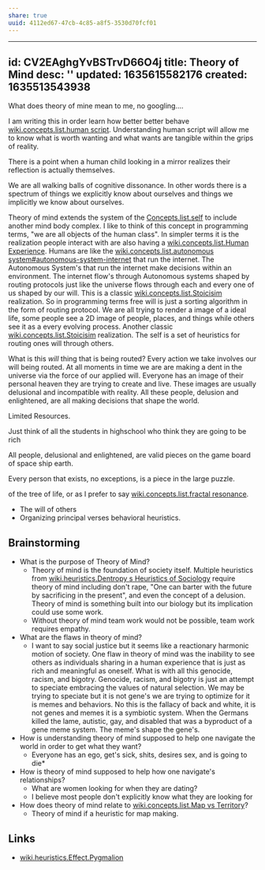 ```yaml
---
share: true
uuid: 4112ed67-47cb-4c85-a8f5-3530d70fcf01
---
```

---
id: CV2EAghgYvBSTrvD66O4j
title: Theory of Mind
desc: ''
updated: 1635615582176
created: 1635513543938
---

What does theory of mine mean to me, no googling....

I am writing this in order learn how better better behave [wiki.concepts.list.human script](/undefined). Understanding human script will allow me to know what is worth wanting and what wants are tangible within the grips of reality.

There is a point when a human child looking in a mirror realizes their reflection is actually themselves.

We are all walking balls of cognitive dissonance. In other words there is a spectrum of things we explicitly know about ourselves and things we implicitly we know about ourselves.

Theory of mind extends the system of the [Concepts.list.self](/undefined) to include another mind body complex. I like to think of this concept in programming terms, "we are all objects of the human class". In simpler terms it is the realization people interact with are also having a [wiki.concepts.list.Human Experience](/undefined). Humans are like the [wiki.concepts.list.autonomous system#autonomous-system-internet](/undefined) that run the internet. The Autonomous System's that run the internet make decisions within an environment. The internet flow's through Autonomous systems shaped by routing protocols just like the universe flows through each and every one of us shaped by our will. This is a classic [wiki.concepts.list.Stoicisim](/undefined) realization. So in programming terms free will is just a sorting algorithm in the form of routing protocol. We are all trying to render a image of a ideal life, some people see a 2D image of people, places, and things while others see it as a every evolving process. Another classic [wiki.concepts.list.Stoicisim](/undefined) realization. The self is a set of heuristics for routing ones will through others.

What is this *will* thing that is being routed? Every action we take involves our will being routed. At all moments in time we are are making a dent in the universe via the force of our applied will. Everyone has an image of their personal heaven they are trying to create and live. These images are usually delusional and incompatible with reality. All these people, delusion and enlightened, are all making decisions that shape the world.

Limited Resources.

Just think of all the students in highschool who think they are going to be rich

All people, delusional and enlightened, are valid pieces on the game board of space ship earth.

Every person that exists, no exceptions, is a piece in the large puzzle. 

 of the tree of life, or as I prefer to say [wiki.concepts.list.fractal resonance](/undefined).


* The will of others
* Organizing principal verses behavioral heuristics.

## Brainstorming

* What is the purpose of Theory of Mind?
  * Theory of mind is the foundation of society itself. Multiple heuristics from [wiki.heuristics.Dentropy s Heuristics of Sociology](/undefined) require theory of mind including don't rape, "One can barter with the future by sacrificing in the present", and even the concept of a delusion. Theory of mind is something built into our biology but its implication could use some work.
  * Without theory of mind team work would not be possible, team work requires empathy.
* What are the flaws in theory of mind?
  * I want to say social justice but it seems like a reactionary harmonic motion of society. One flaw in theory of mind was the inability to see others as individuals sharing in a human experience that is just as rich and meaningful as oneself. What is with all this genocide, racism, and bigotry. Genocide, racism, and bigotry is just an attempt to speciate embracing the values of natural selection. We may be trying to speciate but it is not gene's we are trying to optimize for it is memes and behaviors. No this is the fallacy of back and white, it is not genes and memes it is a symbiotic system. When the Germans killed the lame, autistic, gay, and disabled that was a byproduct of a gene meme system. The meme's shape the gene's.
* How is understanding theory of mind supposed to help one navigate the world in order to get what they want?
  * Everyone has an ego, get's sick, shits, desires sex, and is going to die*
* How is theory of mind supposed to help how one navigate's relationships?
  * What are women looking for when they are dating?
  * I believe most people don't explicitly know what they are looking for
* How does theory of mind relate to [wiki.concepts.list.Map vs Territory](/undefined)?
  * Theory of mind if a heuristic for map making.
## Links

* [wiki.heuristics.Effect.Pygmalion](/undefined)
